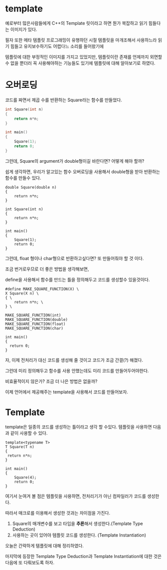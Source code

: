 # template

예로부터 많은사람들에게 C++의 Template 릿이라고 하면 뭔가 복잡하고 읽기 힘들다는 이미지가 있다.

필자 또한 메타 템플릿 프로그래밍이 유행하던 시절 템플릿을 마개조해서 사용하느라 읽기 힘들고 유지보수하기도 어렵다느 소리를 들어왔기에

템플릿에 대한 부정적인 이미지를 가지고 있었지만, 템플릿이란 존재를 언제까지 외면할 수 없을 뿐더러 꼭 사용해야하는 기능들도 있기에 템플릿에 대해 알아보기로 하였다.


# 오버로딩


코드를 짜면서 제곱 수를 반환하는 Square라는 함수를 만들었다.


```c
int Square(int n)
{
    return n*n;
}

int main()
{
    Square(1);
    return 0;
}
```

그런데, Square의 argument가 double형이길 바란다면? 어떻게 해야 할까?

쉽게 생각하면, 우리가 알고있는 함수 오버로딩을 사용해서 double형을 받아 반환하는 함수를 만들수 있다.


```
double Square(double n)
{
    return n*n;
}

int Square(int n)
{
    return n*n;
}

int main()
{
    Square(1);
    return 0;
}
```

그런데, float 형이나 char형으로 반환하고싶다면? 또 만들어줘야 할 것 이다.

조금 번거로우므로 더 좋은 방법을 생각해보면, 

define을 사용해서 함수를 만드는 틀을 정의해두고 코드를 생성할수 있을것이다.


```
#define MAKE_SQUARE_FUNCTION(X) \
X Square(X n) \ 
{ \
    return n*n; \
} \

MAKE_SQUARE_FUNCTION(int)
MAKE_SQUARE_FUNCTION(double)
MAKE_SQUARE_FUNCTION(float)
MAKE_SQUARE_FUNCTION(char)

int main()
{
  return 0;
}
```

자, 이제 전처리가 대신 코드를 생성해 줄 것이고 코드가 조금 간결(?) 해졌다.

그런데 미리 정의해두고 함수를 사용 안했는데도 미리 코드를 만들어두어야한다.

비효율적이지 않은가? 조금 더 나은 방법은 없을까?

이제 언어에서 제공해주는 template을 사용해서 코드를 만들어보자.

# Template

template은 일종의 코드를 생성하는 틀이라고 생각 할 수있다.
템플릿을 사용하면 다음과 같이 사용할 수 있다.

```
template<typename T>
T Square(T n)
{
 return n*n;
}

int main()
{
	Square(4);
	return 0;
}

```

여기서 눈여겨 볼 점은 템플릿을 사용하면, 전처리기가 아닌 컴파일러가 코드를 생성한다.

따라서 매크로를 이용해서 생성한 것과는 차이점을 가진다.

1. Square의 매개변수를 보고 타입을 **추론**해서 생성한다.(Template Type Deduction)
2. 사용하는 곳이 있어야 템플릿 코드를 생성한다. (Template Instantiation)

오늘은 간략하게 템플릿에 대해 정리하였다.

마지막에 등장한 Template Type Deduction과 Template Instantiation에 대한 것은 다음에 또 다뤄보도록 하자.